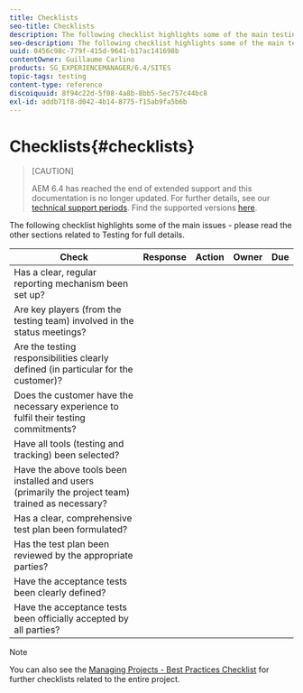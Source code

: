 ```yaml
---
title: Checklists
seo-title: Checklists
description: The following checklist highlights some of the main testing issues
seo-description: The following checklist highlights some of the main testing issues
uuid: 0456c98c-779f-415d-9641-b17ac141698b
contentOwner: Guillaume Carlino
products: SG_EXPERIENCEMANAGER/6.4/SITES
topic-tags: testing
content-type: reference
discoiquuid: 8f94c22d-5f08-4a8b-8bb5-5ec757c44bc8
exl-id: addb71f8-d042-4b14-8775-f15ab9fa5b6b
---
```

# Checklists{#checklists}

>[CAUTION]
>
>AEM 6.4 has reached the end of extended support and this documentation is no longer updated. For further details, see our [technical support periods](https://helpx.adobe.com/support/programs/eol-matrix.html). Find the supported versions [here](https://experienceleague.adobe.com/docs/).

The following checklist highlights some of the main issues - please read the other sections related to Testing for full details.

|Check|Response|Action|Owner|Due|
|---|---|---|---|---|
|Has a clear, regular reporting mechanism been set up?|||||
|Are key players (from the testing team) involved in the status meetings?|||||
|Are the testing responsibilities clearly defined (in particular for the customer)?|||||
|Does the customer have the necessary experience to fulfil their testing commitments?|||||
|Have all tools (testing and tracking) been selected?|||||
|Have the above tools been installed and users (primarily the project team) trained as necessary?|||||
|Has a clear, comprehensive test plan been formulated?|||||
|Has the test plan been reviewed by the appropriate parties?|||||
|Have the acceptance tests been clearly defined?|||||
|Have the acceptance tests been officially accepted by all parties?|||||

>[!NOTE]
>
>You can also see the [Managing Projects - Best Practices Checklist](/help/managing/best-practices.md) for further checklists related to the entire project.
